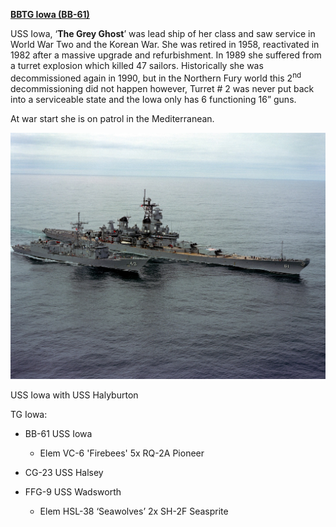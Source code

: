 [**BBTG Iowa
(BB-61)**](https://en.wikipedia.org/wiki/USS_Iowa_\(BB-61\))

USS Iowa, ‘**The Grey Ghost**’ was lead ship of her class and saw
service in World War Two and the Korean War. She was retired in 1958,
reactivated in 1982 after a massive upgrade and refurbishment. In 1989
she suffered from a turret explosion which killed 47 sailors.
Historically she was decommissioned again in 1990, but in the Northern
Fury world this 2<sup>nd</sup> decommissioning did not happen however,
Turret \# 2 was never put back into a serviceable state and the Iowa
only has 6 functioning 16” guns.

At war start she is on patrol in the Mediterranean.

![](/assets/images/nato/us/navy/battleships/iowa/image1.jpeg)

USS Iowa with USS Halyburton

TG Iowa:

  - BB-61 USS Iowa
    
      - Elem VC-6 'Firebees' 5x RQ-2A Pioneer

  - CG-23 USS Halsey

  - FFG-9 USS Wadsworth
    
      - Elem HSL-38 ‘Seawolves’ 2x SH-2F Seasprite
